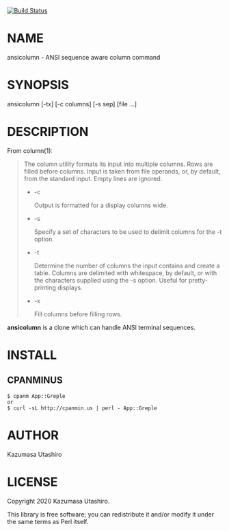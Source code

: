 [![Build Status](https://travis-ci.com/kaz-utashiro/App-ansicolumn.svg?branch=master)](https://travis-ci.com/kaz-utashiro/App-ansicolumn)
# NAME

ansicolumn - ANSI sequence aware column command

# SYNOPSIS

ansicolumn \[-tx\] \[-c columns\] \[-s sep\] \[file ...\]

# DESCRIPTION

From column(1):

> The column utility formats its input into multiple columns.  Rows are
> filled before columns.  Input is taken from file operands, or, by
> default, from the standard input.  Empty lines are ignored.
>
> - -c
>
>     Output is formatted for a display columns wide.
>
> - -s
>
>     Specify a set of characters to be used to delimit columns for the
>     \-t option.
>
> - -t
>
>     Determine the number of columns the input contains and create a
>     table.  Columns are delimited with whitespace, by default, or
>     with the characters supplied using the -s option.  Useful for
>     pretty-printing displays.
>
> - -x
>
>     Fill columns before filling rows.

**ansicolumn** is a clone which can handle ANSI terminal sequences.

# INSTALL

## CPANMINUS

    $ cpanm App::Greple
    or
    $ curl -sL http://cpanmin.us | perl - App::Greple

# AUTHOR

Kazumasa Utashiro

# LICENSE

Copyright 2020 Kazumasa Utashiro.

This library is free software; you can redistribute it and/or modify
it under the same terms as Perl itself.
